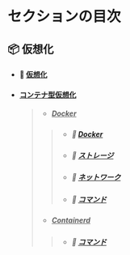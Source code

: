# セクションの目次

## 📦 仮想化

* #### 📖 [︎仮想化](https://hiroki-it.github.io/tech-notebook-mkdocs/virtualization/virtualization.html)
* #### <u>コンテナ型仮想化</u>
  > * ##### <u>Docker</u>
  > > * ##### 📖 [︎Docker](https://hiroki-it.github.io/tech-notebook-mkdocs/virtualization/virtualization_container_docker.html)
  > > * ##### 📖 [ストレージ](https://hiroki-it.github.io/tech-notebook-mkdocs/virtualization/virtualization_container_docker_storage.html)
  > > * ##### 📖 [ネットワーク](https://hiroki-it.github.io/tech-notebook-mkdocs/virtualization/virtualization_container_docker_network.html)
  > > * ##### 📖 [コマンド](https://hiroki-it.github.io/tech-notebook-mkdocs/virtualization/virtualization_container_docker_command.html)
  > * ##### <u>Containerd</u>
  > > * ##### 📖 [コマンド](https://hiroki-it.github.io/tech-notebook-mkdocs/virtualization/virtualization_container_containerd_command.html)

<br>
